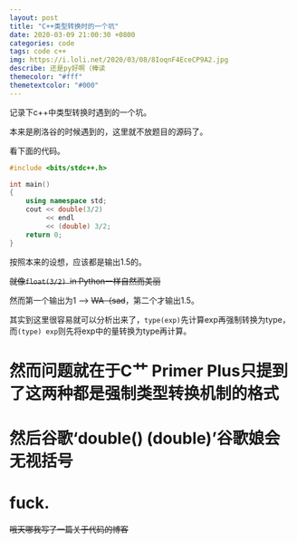 ```yaml
---
layout: post
title: "C++类型转换时的一个坑"
date: 2020-03-09 21:00:30 +0800
categories: code
tags: code c++
img: https://i.loli.net/2020/03/08/8IoqnF4EceCP9A2.jpg
describe: 还是py好啊（棒读
themecolor: "#fff"
themetextcolor: "#000"
---
```


记录下c++中类型转换时遇到的一个坑。

本来是刷洛谷的时候遇到的，这里就不放题目的源码了。

看下面的代码。

````cpp
#include <bits/stdc++.h>

int main()
{
    using namespace std;
    cout << double(3/2) 
         << endl
         << (double) 3/2;
    return 0;
}
````

按照本来的设想，应该都是输出1.5的。

~~就像````float(3/2) ````in Python一样自然而美丽~~

然而第一个输出为1 --> ~~WA（sad~~，第二个才输出1.5。

其实到这里很容易就可以分析出来了，````type(exp)````先计算exp再强制转换为type，而````(type) exp````则先将exp中的量转换为type再计算。

# 然而问题就在于C艹 Primer Plus只提到了这两种都是强制类型转换机制的格式

# 然后谷歌‘double() (double)’谷歌娘会无视括号

# **fuck.**

~~哦天哪我写了一篇关于代码的博客~~

